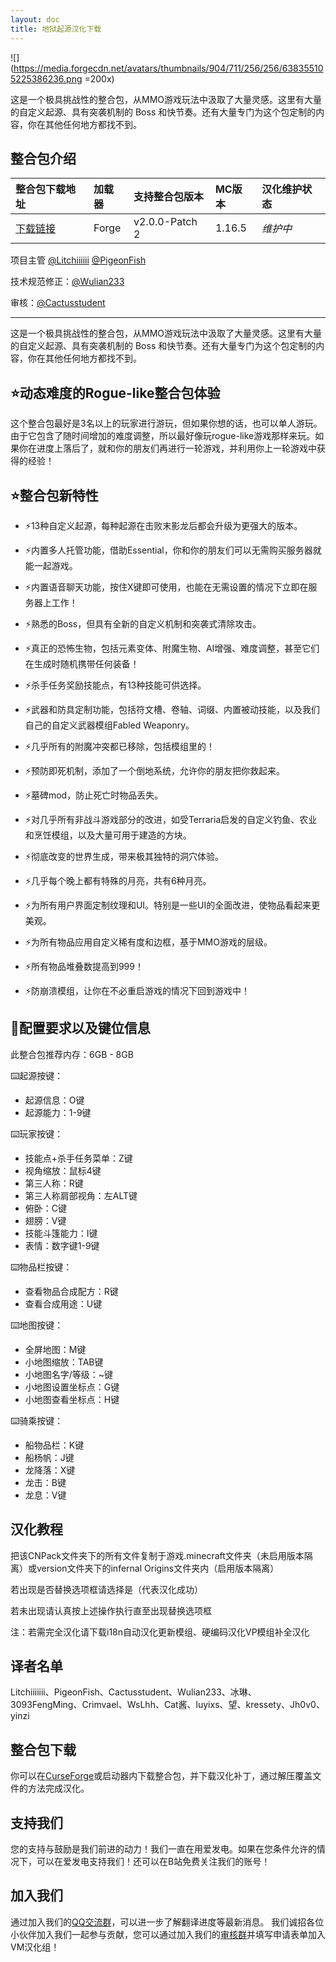 ```yaml
---
layout: doc
title: 地狱起源汉化下载
---
```


![](https://media.forgecdn.net/avatars/thumbnails/904/711/256/256/638355105225386236.png =200x)

这是一个极具挑战性的整合包，从MMO游戏玩法中汲取了大量灵感。这里有大量的自定义起源、具有突袭机制的 Boss 和快节奏。还有大量专门为这个包定制的内容，你在其他任何地方都找不到。

<DownloadLinks :methods="[
  { id: 'lanzou', text: '下载汉化', icon: '/imgs/svg/lanzou.svg', link: 'https://vmhanhuazu.lanzouo.com/s/infernalorigin'},
  { id: 'bilibili', text: '宣传片', icon: '/imgs/svg/bilibili.svg', link: 'https://www.bilibili.com/video/BV1tx4y1s7E8/' },
  { id: 'bilibili', text: '汉化教程', icon: '/imgs/svg/bilibili.svg', link: 'https://www.bilibili.com/video/BV1nH4y1w7CQ' },
  { id: 'curseforge', text: '硬编码汉化VP模组', icon: '/imgs/svg/curseforge.svg', link: 'https://www.curseforge.com/minecraft/mc-mods/vault-patcher/download/5472024' },
  { id: 'lazy', text: '懒汉下载', icon: '/imgs/logo/logo_64.png', link: 'https://vmhanhuazu.lanzouo.com/s/infernalorigin' }
]" />

## 整合包介绍

| 整合包下载地址                                                         | 加载器 | 支持整合包版本 | MC版本 | 汉化维护状态 |
| :--------------------------------------------------------------------- | :----- | :------------- | :----- | :----------- |
| [下载链接](https://www.curseforge.com/minecraft/modpacks/infernal-rpg) | Forge  | v2.0.0-Patch 2 | 1.16.5 | _维护中_     |

项目主管 [@Litchiiiiii](https://github.com/Litchiiiiii) [@PigeonFish](https://github.com/PigeonFish)

技术规范修正：[@Wulian233](https://github.com/Wulian233)

审核：[@Cactusstudent](https://github.com/Cactusstudent)

---

这是一个极具挑战性的整合包，从MMO游戏玩法中汲取了大量灵感。这里有大量的自定义起源、具有突袭机制的 Boss 和快节奏。还有大量专门为这个包定制的内容，你在其他任何地方都找不到。

## ⭐动态难度的Rogue-like整合包体验

这个整合包最好是3名以上的玩家进行游玩，但如果你想的话，也可以单人游玩。由于它包含了随时间增加的难度调整，所以最好像玩rogue-like游戏那样来玩。如果你在进度上落后了，就和你的朋友们再进行一轮游戏，并利用你上一轮游戏中获得的经验！

## ⭐整合包新特性

- ⚡13种自定义起源，每种起源在击败末影龙后都会升级为更强大的版本。

- ⚡内置多人托管功能，借助Essential，你和你的朋友们可以无需购买服务器就能一起游戏。

- ⚡内置语音聊天功能，按住X键即可使用，也能在无需设置的情况下立即在服务器上工作！

- ⚡熟悉的Boss，但具有全新的自定义机制和突袭式清除攻击。

- ⚡真正的恐怖生物，包括元素变体、附魔生物、AI增强、难度调整，甚至它们在生成时随机携带任何装备！

- ⚡杀手任务奖励技能点，有13种技能可供选择。

- ⚡武器和防具定制功能，包括符文槽、卷轴、词缀、内置被动技能，以及我们自己的自定义武器模组Fabled Weaponry。

- ⚡几乎所有的附魔冲突都已移除，包括模组里的！

- ⚡预防即死机制，添加了一个倒地系统，允许你的朋友把你救起来。

- ⚡墓碑mod，防止死亡时物品丢失。

- ⚡对几乎所有非战斗游戏部分的改进，如受Terraria启发的自定义钓鱼、农业和烹饪模组，以及大量可用于建造的方块。

- ⚡彻底改变的世界生成，带来极其独特的洞穴体验。

- ⚡几乎每个晚上都有特殊的月亮，共有6种月亮。

- ⚡为所有用户界面定制纹理和UI。特别是一些UI的全面改进，使物品看起来更美观。

- ⚡为所有物品应用自定义稀有度和边框，基于MMO游戏的层级。

- ⚡所有物品堆叠数提高到999！

- ⚡防崩溃模组，让你在不必重启游戏的情况下回到游戏中！

## 🔧配置要求以及键位信息

此整合包推荐内存：6GB - 8GB

⌨️起源按键：

- 起源信息：O键
- 起源能力：1-9键

⌨️玩家按键：

- 技能点+杀手任务菜单：Z键
- 视角缩放：鼠标4键
- 第三人称：R键
- 第三人称肩部视角：左ALT键
- 俯卧：C键
- 翅膀：V键
- 技能斗篷能力：I键
- 表情：数字键1-9键

⌨️物品栏按键：

- 查看物品合成配方：R键
- 查看合成用途：U键

⌨️地图按键：

- 全屏地图：M键
- 小地图缩放：TAB键
- 小地图名字/等级：~键
- 小地图设置坐标点：G键
- 小地图查看坐标点：H键

⌨️骑乘按键：

- 船物品栏：K键
- 船杨帆：J键
- 龙降落：X键
- 龙击：B键
- 龙息：V键

## 汉化教程

把该CNPack文件夹下的所有文件复制于游戏.minecraft文件夹（未启用版本隔离）或version文件夹下的infernal Origins文件夹内（启用版本隔离）

若出现是否替换选项框请选择是（代表汉化成功）

若未出现请认真按上述操作执行直至出现替换选项框

注：若需完全汉化请下载i18n自动汉化更新模组、硬编码汉化VP模组补全汉化

## 译者名单

Litchiiiiiii、PigeonFish、Cactusstudent、Wulian233、冰琳、3093FengMing、Crimvael、WsLhh、Cat酱、luyixs、望、kressety、Jh0v0、yinzi

## 整合包下载

你可以在[CurseForge](https://www.curseforge.com/minecraft/modpacks/infernal-rpg)或启动器内下载整合包，并下载汉化补丁，通过解压覆盖文件的方法完成汉化。

## 支持我们

您的支持与鼓励是我们前进的动力！我们一直在用爱发电。如果在您条件允许的情况下，可以在爱发电支持我们！还可以在B站免费关注我们的账号！

## 加入我们

通过加入我们的[QQ交流群](/community/)，可以进一步了解翻译进度等最新消息。
我们诚招各位小伙伴加入我们一起参与贡献，您可以通过加入我们的[审核群](/join/)并填写申请表单加入VM汉化组！
